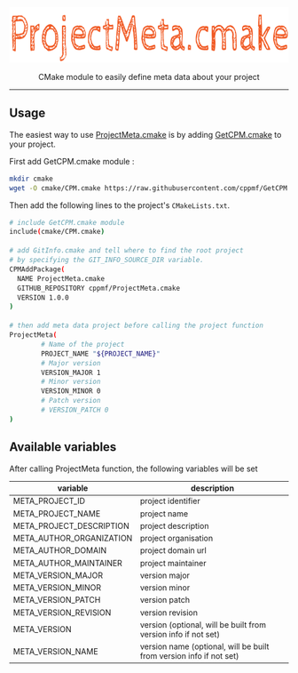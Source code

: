 <p align="center">
  <img src="https://github.com/cppmf/artwork/raw/master/banner/ProjectMeta.cmake/ProjectMeta.png" height="100" />
</p>

<p align="center">
  CMake module to easily define meta data about your project
</p>

---

## Usage
The easiest way to use [ProjectMeta.cmake](https://github.com/cppmf/ProjectMeta.cmake) is by adding [GetCPM.cmake](https://github.com/cppmf/GetCPM.cmake) to your project.

First add GetCPM.cmake module :

```bash
mkdir cmake
wget -O cmake/CPM.cmake https://raw.githubusercontent.com/cppmf/GetCPM.cmake/master/GetCPM.cmake
```

Then add the following lines to the project's `CMakeLists.txt`.


```bash
# include GetCPM.cmake module
include(cmake/CPM.cmake)

# add GitInfo.cmake and tell where to find the root project
# by specifying the GIT_INFO_SOURCE_DIR variable.
CPMAddPackage(
  NAME ProjectMeta.cmake
  GITHUB_REPOSITORY cppmf/ProjectMeta.cmake
  VERSION 1.0.0
)

# then add meta data project before calling the project function
ProjectMeta(
        # Name of the project
        PROJECT_NAME "${PROJECT_NAME}"
        # Major version
        VERSION_MAJOR 1
        # Minor version
        VERSION_MINOR 0
        # Patch version
        # VERSION_PATCH 0
)
```

## Available variables

After calling ProjectMeta function, the following variables will be set

variable | description
---------|------------
META_PROJECT_ID | project identifier
META_PROJECT_NAME | project name
META_PROJECT_DESCRIPTION | project description
META_AUTHOR_ORGANIZATION | project organisation
META_AUTHOR_DOMAIN | project domain url
META_AUTHOR_MAINTAINER | project maintainer
META_VERSION_MAJOR | version major
META_VERSION_MINOR | version minor
META_VERSION_PATCH | version patch
META_VERSION_REVISION | version revision
META_VERSION | version (optional, will be built from version info if not set)
META_VERSION_NAME | version name (optional, will be built from version info if not set)
